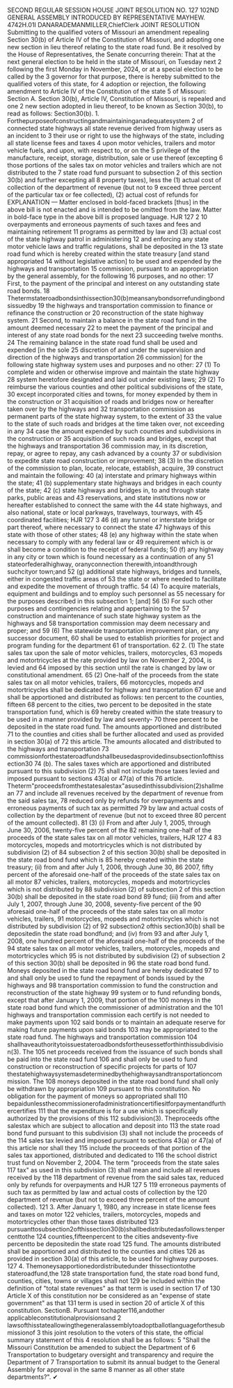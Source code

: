 SECOND REGULAR SESSION
HOUSE JOINT
RESOLUTION NO. 127
102ND GENERAL ASSEMBLY
INTRODUCED BY REPRESENTATIVE MAYHEW.
4742H.01I DANARADEMANMILLER,ChiefClerk
JOINT RESOLUTION
Submitting to the qualified voters of Missouri an amendment repealing Section 30(b) of
Article IV of the Constitution of Missouri, and adopting one new section in lieu
thereof relating to the state road fund.
Be it resolved by the House of Representatives, the Senate concurring therein:
That at the next general election to be held in the state of Missouri, on Tuesday next
2 following the first Monday in November, 2024, or at a special election to be called by the
3 governor for that purpose, there is hereby submitted to the qualified voters of this state, for
4 adoption or rejection, the following amendment to Article IV of the Constitution of the state
5 of Missouri:
Section A. Section 30(b), Article IV, Constitution of Missouri, is repealed and one
2 new section adopted in lieu thereof, to be known as Section 30(b), to read as follows:
Section30(b). 1. Forthepurposeofconstructingandmaintaininganadequatesystem
2 of connected state highways all state revenue derived from highway users as an incident to
3 their use or right to use the highways of the state, including all state license fees and taxes
4 upon motor vehicles, trailers and motor vehicle fuels, and upon, with respect to, or on the
5 privilege of the manufacture, receipt, storage, distribution, sale or use thereof (excepting
6 those portions of the sales tax on motor vehicles and trailers which are not distributed to the
7 state road fund pursuant to subsection 2 of this section 30(b) and further excepting all
8 property taxes), less the (1) actual cost of collection of the department of revenue (but not to
9 exceed three percent of the particular tax or fee collected), (2) actual cost of refunds for
EXPLANATION — Matter enclosed in bold-faced brackets [thus] in the above bill is not enacted and is
intended to be omitted from the law. Matter in bold-face type in the above bill is proposed language.
HJR 127 2
10 overpayments and erroneous payments of such taxes and fees and maintaining retirement
11 programs as permitted by law and (3) actual cost of the state highway patrol in administering
12 and enforcing any state motor vehicle laws and traffic regulations, shall be deposited in the
13 state road fund which is hereby created within the state treasury [and stand appropriated
14 without legislative action] to be used and expended by the highways and transportation
15 commission, pursuant to an appropriation by the general assembly, for the following
16 purposes, and no other:
17 First, to the payment of the principal and interest on any outstanding state road bonds.
18 Thetermstateroadbondsinthissection30(b)meansanybondsorrefundingbondsissuedby
19 the highways and transportation commission to finance or refinance the construction or
20 reconstruction of the state highway system.
21 Second, to maintain a balance in the state road fund in the amount deemed necessary
22 to meet the payment of the principal and interest of any state road bonds for the next
23 succeeding twelve months.
24 The remaining balance in the state road fund shall be used and expended [in the sole
25 discretion of and under the supervision and direction of the highways and transportation
26 commission] for the following state highway system uses and purposes and no other:
27 (1) To complete and widen or otherwise improve and maintain the state highway
28 system heretofore designated and laid out under existing laws;
29 (2) To reimburse the various counties and other political subdivisions of the state,
30 except incorporated cities and towns, for money expended by them in the construction or
31 acquisition of roads and bridges now or hereafter taken over by the highways and
32 transportation commission as permanent parts of the state highway system, to the extent of
33 the value to the state of such roads and bridges at the time taken over, not exceeding in any
34 case the amount expended by such counties and subdivisions in the construction or
35 acquisition of such roads and bridges, except that the highways and transportation
36 commission may, in its discretion, repay, or agree to repay, any cash advanced by a county
37 or subdivision to expedite state road construction or improvement;
38 (3) In the discretion of the commission to plan, locate, relocate, establish, acquire,
39 construct and maintain the following:
40 (a) interstate and primary highways within the state;
41 (b) supplementary state highways and bridges in each county of the state;
42 (c) state highways and bridges in, to and through state parks, public areas and
43 reservations, and state institutions now or hereafter established to connect the same with the
44 state highways, and also national, state or local parkways, travelways, tourways, with
45 coordinated facilities;
HJR 127 3
46 (d) any tunnel or interstate bridge or part thereof, where necessary to connect the state
47 highways of this state with those of other states;
48 (e) any highway within the state when necessary to comply with any federal law or
49 requirement which is or shall become a condition to the receipt of federal funds;
50 (f) any highway in any city or town which is found necessary as a continuation of any
51 stateorfederalhighway, oranyconnection therewith,intoandthrough suchcityor town;and
52 (g) additional state highways, bridges and tunnels, either in congested traffic areas of
53 the state or where needed to facilitate and expedite the movement of through traffic.
54 (4) To acquire materials, equipment and buildings and to employ such personnel as
55 necessary for the purposes described in this subsection 1; [and]
56 (5) For such other purposes and contingencies relating and appertaining to the
57 construction and maintenance of such state highway system as the highways and
58 transportation commission may deem necessary and proper; and
59 (6) The statewide transportation improvement plan, or any successor document,
60 shall be used to establish priorities for project and program funding for the department
61 of transportation.
62 2. (1) The state sales tax upon the sale of motor vehicles, trailers, motorcycles,
63 mopeds and motortricycles at the rate provided by law on November 2, 2004, is levied and
64 imposed by this section until the rate is changed by law or constitutional amendment.
65 (2) One-half of the proceeds from the state sales tax on all motor vehicles, trailers,
66 motorcycles, mopeds and motortricycles shall be dedicated for highway and transportation
67 use and shall be apportioned and distributed as follows: ten percent to the counties, fifteen
68 percent to the cities, two percent to be deposited in the state transportation fund, which is
69 hereby created within the state treasury to be used in a manner provided by law and seventy-
70 three percent to be deposited in the state road fund. The amounts apportioned and distributed
71 to the counties and cities shall be further allocated and used as provided in section 30(a) of
72 this article. The amounts allocated and distributed to the highways and transportation
73 commissionforthestateroadfundshallbeusedasprovidedinsubsection1ofthissection30
74 (b). The sales taxes which are apportioned and distributed pursuant to this subdivision (2)
75 shall not include those taxes levied and imposed pursuant to sections 43(a) or 47(a) of this
76 article. Theterm"proceedsfromthestatesalestax"asusedinthissubdivision(2)shallmean
77 and include all revenues received by the department of revenue from the said sales tax,
78 reduced only by refunds for overpayments and erroneous payments of such tax as permitted
79 by law and actual costs of collection by the department of revenue (but not to exceed three
80 percent of the amount collected).
81 (3) (i) From and after July 1, 2005, through June 30, 2006, twenty-five percent of the
82 remaining one-half of the proceeds of the state sales tax on all motor vehicles, trailers,
HJR 127 4
83 motorcycles, mopeds and motortricycles which is not distributed by subdivision (2) of
84 subsection 2 of this section 30(b) shall be deposited in the state road bond fund which is
85 hereby created within the state treasury; (ii) from and after July 1, 2006, through June 30,
86 2007, fifty percent of the aforesaid one-half of the proceeds of the state sales tax on all motor
87 vehicles, trailers, motorcycles, mopeds and motortricycles which is not distributed by
88 subdivision (2) of subsection 2 of this section 30(b) shall be deposited in the state road bond
89 fund; (iii) from and after July 1, 2007, through June 30, 2008, seventy-five percent of the
90 aforesaid one-half of the proceeds of the state sales tax on all motor vehicles, trailers,
91 motorcycles, mopeds and motortricycles which is not distributed by subdivision (2) of
92 subsection2 ofthis section30(b) shall be depositedin the state road bondfund; and (iv) from
93 and after July 1, 2008, one hundred percent of the aforesaid one-half of the proceeds of the
94 state sales tax on all motor vehicles, trailers, motorcycles, mopeds and motortricycles which
95 is not distributed by subdivision (2) of subsection 2 of this section 30(b) shall be deposited in
96 the state road bond fund. Moneys deposited in the state road bond fund are hereby dedicated
97 to and shall only be used to fund the repayment of bonds issued by the highways and
98 transportation commission to fund the construction and reconstruction of the state highway
99 system or to fund refunding bonds, except that after January 1, 2009, that portion of the
100 moneys in the state road bond fund which the commissioner of administration and the
101 highways and transportation commission each certify is not needed to make payments upon
102 said bonds or to maintain an adequate reserve for making future payments upon said bonds
103 may be appropriated to the state road fund. The highways and transportation commission
104 shallhaveauthoritytoissuestateroadbondsfortheusessetforthinthissubdivision(3). The
105 net proceeds received from the issuance of such bonds shall be paid into the state road fund
106 and shall only be used to fund construction or reconstruction of specific projects for parts of
107 thestatehighwaysystemasdeterminedbythehighwaysandtransportationcommission. The
108 moneys deposited in the state road bond fund shall only be withdrawn by appropriation
109 pursuant to this constitution. No obligation for the payment of moneys so appropriated shall
110 bepaidunlessthecommissionerofadministrationcertifiesitforpaymentandfurthercertifies
111 that the expenditure is for a use which is specifically authorized by the provisions of this
112 subdivision(3). Theproceeds ofthe salestax which are subject to allocation and deposit into
113 the state road bond fund pursuant to this subdivision (3) shall not include the proceeds of the
114 sales tax levied and imposed pursuant to sections 43(a) or 47(a) of this article nor shall they
115 include the proceeds of that portion of the sales tax apportioned, distributed and dedicated to
116 the school district trust fund on November 2, 2004. The term "proceeds from the state sales
117 tax" as used in this subdivision (3) shall mean and include all revenues received by the
118 department of revenue from the said sales tax, reduced only by refunds for overpayments and
HJR 127 5
119 erroneous payments of such tax as permitted by law and actual costs of collection by the
120 department of revenue (but not to exceed three percent of the amount collected).
121 3. After January 1, 1980, any increase in state license fees and taxes on motor
122 vehicles, trailers, motorcycles, mopeds and motortricycles other than those taxes distributed
123 pursuanttosubsection2ofthissection30(b)shallbedistributedasfollows:tenpercenttothe
124 counties,fifteenpercent to the cities andseventy-five percentto be depositedin the state road
125 fund. The amounts distributed shall be apportioned and distributed to the counties and cities
126 as provided in section 30(a) of this article, to be used for highway purposes.
127 4. Themoneysapportionedordistributedunder thissectiontothe stateroadfund,the
128 state transportation fund, the state road bond fund, counties, cities, towns or villages shall not
129 be included within the definition of "total state revenues" as that term is used in section 17 of
130 Article X of this constitution nor be considered as an "expense of state government" as that
131 term is used in section 20 of article X of this constitution.
SectionB. Pursuant tochapter116,andother applicableconstitutionalprovisionsand
2 lawsofthisstateallowingthegeneralassemblytoadoptballotlanguageforthesubmissionof
3 this joint resolution to the voters of this state, the official summary statement of this
4 resolution shall be as follows:
5 "Shall the Missouri Constitution be amended to subject the Department of
6 Transportation to budgetary oversight and transparency and require the Department of
7 Transportation to submit its annual budget to the General Assembly for approval in the same
8 manner as all other state departments?".
✔